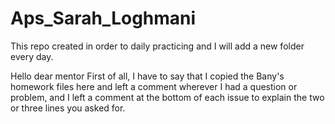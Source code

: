 # Aps_Sarah_Loghmani
This repo created in order to daily practicing and I will add a new folder every day.

Hello dear mentor
First of all, I have to say that I copied the Bany's homework files here and left a comment wherever I had a question or problem, and I left a comment at the bottom of each issue to explain the two or three lines you asked for.